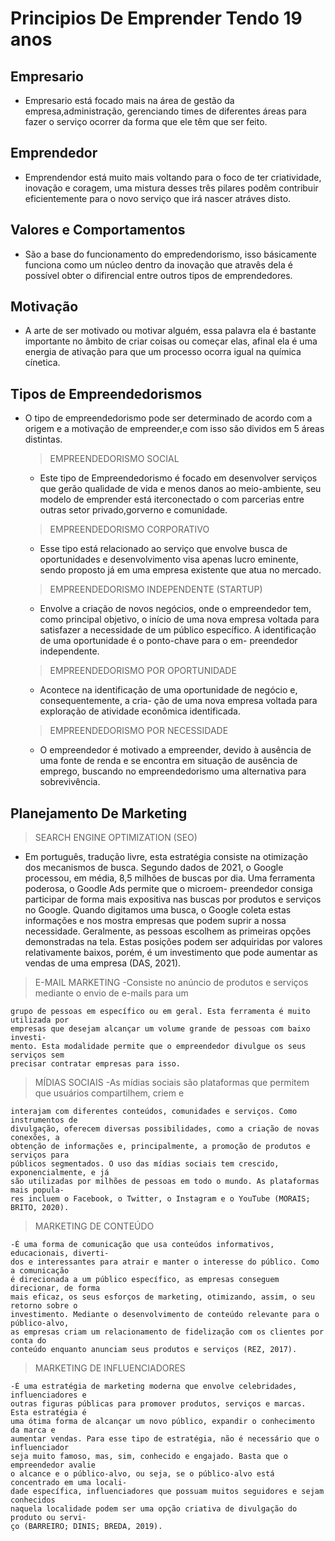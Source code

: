 # **Principios De Emprender Tendo 19 anos**

## Empresario

- Empresario está focado mais na área de gestão da empresa,administração,
  gerenciando times de diferentes áreas para fazer o serviço ocorrer da
  forma que ele têm que ser feito.

## Emprendedor

- Emprendendor está muito mais voltando para o foco de ter criatividade,
  inovação e coragem, uma mistura desses três pilares podêm contribuir
  eficientemente para o novo serviço que irá nascer atráves disto.

## Valores e Comportamentos

- São a base do funcionamento do empredendorismo, isso básicamente
  funciona como um núcleo dentro da inovação que atravês dela é
  possível obter o difirencial entre outros tipos de emprendedores.

## Motivação

- A arte de ser motivado ou motivar alguém, essa palavra ela é bastante
  importante no âmbito de criar coisas ou começar elas, afinal ela é uma
  energia de ativação para que um processo ocorra igual na química cínetica.

## Tipos de Empreendedorismos

- O tipo de empreendedorismo pode ser determinado de acordo com a origem
  e a motivação de empreender,e com isso são dividos em 5 áreas distintas.

  > EMPREENDEDORISMO SOCIAL

  - Este tipo de Empreendedorismo é focado em desenvolver serviços que gerão
    qualidade de vida e menos danos ao meio-ambiente, seu modelo de emprender
    está iterconectado o com parcerias entre outras setor privado,gorverno e
    comunidade.

  > EMPREENDEDORISMO CORPORATIVO

  - Esse tipo está relacionado ao serviço que envolve busca de oportunidades e
    desenvolvimento visa apenas lucro eminente, sendo
    proposto já em uma empresa existente que atua no mercado.

  > EMPREENDEDORISMO INDEPENDENTE (STARTUP)

  - Envolve a criação de novos negócios, onde o empreendedor tem, como principal
    objetivo, o início de uma nova empresa voltada para satisfazer a necessidade de um
    público específico. A identificação de uma oportunidade é o ponto-chave para o em-
    preendedor independente.

  > EMPREENDEDORISMO POR OPORTUNIDADE

  - Acontece na identificação de uma oportunidade de negócio e, consequentemente, a cria-
    ção de uma nova empresa voltada para exploração de atividade econômica identificada.

  > EMPREENDEDORISMO POR NECESSIDADE

  - O empreendedor é motivado a empreender, devido à ausência de uma fonte de renda
    e se encontra em situação de ausência de emprego, buscando no empreendedorismo
    uma alternativa para sobrevivência.

## Planejamento De Marketing

> SEARCH ENGINE OPTIMIZATION (SEO)

- Em português, tradução livre, esta estratégia consiste na otimização dos mecanismos
  de busca. Segundo dados de 2021, o Google processou, em média, 8,5 milhões de
  buscas por dia. Uma ferramenta poderosa, o Goodle Ads permite que o microem-
  preendedor consiga participar de forma mais expositiva nas buscas por produtos e
  serviços no Google. Quando digitamos uma busca, o Google coleta estas informações e nos mostra empresas que podem suprir a nossa necessidade. Geralmente, as
  pessoas escolhem as primeiras opções demonstradas na tela. Estas posições podem
  ser adquiridas por valores relativamente baixos, porém, é um investimento que pode
  aumentar as vendas de uma empresa (DAS, 2021).

> E-MAIL MARKETING
> -Consiste no anúncio de produtos e serviços mediante o envio de e-mails para um

    grupo de pessoas em específico ou em geral. Esta ferramenta é muito utilizada por
    empresas que desejam alcançar um volume grande de pessoas com baixo investi-
    mento. Esta modalidade permite que o empreendedor divulgue os seus serviços sem
    precisar contratar empresas para isso.

> MÍDIAS SOCIAIS
> -As mídias sociais são plataformas que permitem que usuários compartilhem, criem e

    interajam com diferentes conteúdos, comunidades e serviços. Como instrumentos de
    divulgação, oferecem diversas possibilidades, como a criação de novas conexões, a
    obtenção de informações e, principalmente, a promoção de produtos e serviços para
    públicos segmentados. O uso das mídias sociais tem crescido, exponencialmente, e já
    são utilizadas por milhões de pessoas em todo o mundo. As plataformas mais popula-
    res incluem o Facebook, o Twitter, o Instagram e o YouTube (MORAIS; BRITO, 2020).

> MARKETING DE CONTEÚDO

    -É uma forma de comunicação que usa conteúdos informativos, educacionais, diverti-
    dos e interessantes para atrair e manter o interesse do público. Como a comunicação
    é direcionada a um público específico, as empresas conseguem direcionar, de forma
    mais eficaz, os seus esforços de marketing, otimizando, assim, o seu retorno sobre o
    investimento. Mediante o desenvolvimento de conteúdo relevante para o público-alvo,
    as empresas criam um relacionamento de fidelização com os clientes por conta do
    conteúdo enquanto anunciam seus produtos e serviços (REZ, 2017).

> MARKETING DE INFLUENCIADORES

    -É uma estratégia de marketing moderna que envolve celebridades, influenciadores e
    outras figuras públicas para promover produtos, serviços e marcas. Esta estratégia é
    uma ótima forma de alcançar um novo público, expandir o conhecimento da marca e
    aumentar vendas. Para esse tipo de estratégia, não é necessário que o influenciador
    seja muito famoso, mas, sim, conhecido e engajado. Basta que o empreendedor avalie
    o alcance e o público-alvo, ou seja, se o público-alvo está concentrado em uma locali-
    dade específica, influenciadores que possuam muitos seguidores e sejam conhecidos
    naquela localidade podem ser uma opção criativa de divulgação do produto ou servi-
    ço (BARREIRO; DINIS; BREDA, 2019).
